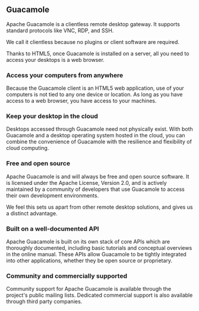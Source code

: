 ## Guacamole

Apache Guacamole is a clientless remote desktop gateway. It supports standard protocols like VNC, RDP, and SSH.

We call it clientless because no plugins or client software are required.

Thanks to HTML5, once Guacamole is installed on a server, all you need to access your desktops is a web browser.

### Access your computers from anywhere

Because the Guacamole client is an HTML5 web application, use of your computers is not tied to any one device or location. As long as you have access to a web browser, you have access to your machines.

### Keep your desktop in the cloud

Desktops accessed through Guacamole need not physically exist. With both Guacamole and a desktop operating system hosted in the cloud, you can combine the convenience of Guacamole with the resilience and flexibility of cloud computing.

### Free and open source

Apache Guacamole is and will always be free and open source software. It is licensed under the Apache License, Version 2.0, and is actively maintained by a community of developers that use Guacamole to access their own development environments.

We feel this sets us apart from other remote desktop solutions, and gives us a distinct advantage.

### Built on a well-documented API

Apache Guacamole is built on its own stack of core APIs which are thoroughly documented, including basic tutorials and conceptual overviews in the online manual. These APIs allow Guacamole to be tightly integrated into other applications, whether they be open source or proprietary.

### Community and commercially supported

Community support for Apache Guacamole is available through the project's public mailing lists. Dedicated commercial support is also available through third party companies.